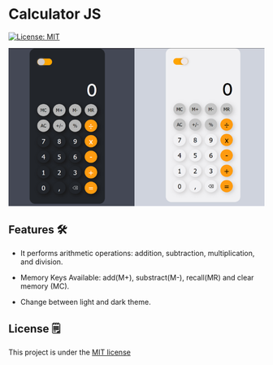 # Calculator JS
[![License: MIT](https://img.shields.io/badge/License-MIT-green.svg)](https://github.com/miriacode/calculator-js/blob/main/LICENSE)


![banner](https://raw.githubusercontent.com/miriacode/calculator-js/main/assets/design/banner.png)


## Features 🛠
- It performs arithmetic operations: addition, subtraction, multiplication, and division.

- Memory Keys Available: add(M+), substract(M-), recall(MR) and clear memory (MC).

- Change between light and dark theme.

## License 🗒
This project is under the [MIT license](https://github.com/miriacode/calculator-js/blob/main/LICENSE)
